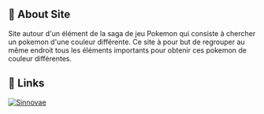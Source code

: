 ## 🚀 About Site
Site autour d'un élément de la saga de jeu Pokemon qui consiste à chercher un pokemon d'une couleur différente.
Ce site à pour but de regrouper au même endroit tous les éléments importants pour obtenir ces pokemon de couleur différentes.

## 🔗 Links
[![Sinnovae](https://img.shields.io/badge/my_portfolio-000?style=for-the-badge&logo=ko-fi&logoColor=white)](https://websitenet.github.io/Sinnovae/)
